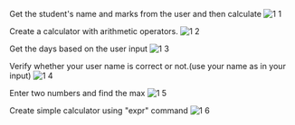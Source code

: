 Get the student's name and marks from the user and then calculate
![1 1](https://github.com/user-attachments/assets/b97051e1-6d2d-4b7d-9d3e-c1a551cf80e4)

Create a calculator with arithmetic operators.
![1 2](https://github.com/user-attachments/assets/0a5273c4-3bf5-4108-a645-f2e29626fad3)

Get the days based on the user input
![1 3](https://github.com/user-attachments/assets/1ad11a42-b38f-4456-b1ec-b588e0df3eac)

Verify whether your user name is correct or not.(use your name as in your input)
![1 4](https://github.com/user-attachments/assets/f4f5dd88-ed04-4d0a-a667-84eb8a22dc00)

Enter two numbers and find the max
![1 5](https://github.com/user-attachments/assets/3b9eba98-fbad-4db9-9bc0-5de74fb202eb)

Create simple calculator using "expr" command
![1 6](https://github.com/user-attachments/assets/1a192d05-28b0-44f3-abbb-7220f87d0fb8)
